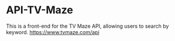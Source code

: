 # API-TV-Maze
This is a front-end for the TV Maze API, allowing users to search by keyword.
 https://www.tvmaze.com/api

 